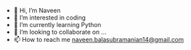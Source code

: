 - 👋 Hi, I’m Naveen
- 👀 I’m interested in coding
- 🌱 I’m currently learning Python
- 💞️ I’m looking to collaborate on ...
- 📫 How to reach me naveen.balasubramanian14@gmail.com

<!---
Naveeb10/Naveeb10 is a ✨ special ✨ repository because its `README.md` (this file) appears on your GitHub profile.
You can click the Preview link to take a look at your changes.
--->
